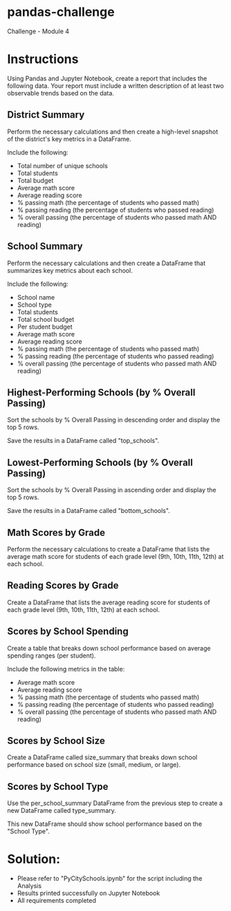 # pandas-challenge
Challenge - Module 4

# Instructions

Using Pandas and Jupyter Notebook, create a report that includes the following data. Your report must include a written description of at least two observable trends based on the data.

## District Summary
Perform the necessary calculations and then create a high-level snapshot of the district's key metrics in a DataFrame.

Include the following:

 - Total number of unique schools
 - Total students
 - Total budget
 - Average math score
 - Average reading score
 - % passing math (the percentage of students who passed math)
 - % passing reading (the percentage of students who passed reading)
 - % overall passing (the percentage of students who passed math AND reading)

## School Summary
Perform the necessary calculations and then create a DataFrame that summarizes key metrics about each school.

Include the following:

 - School name
 - School type
 - Total students
 - Total school budget
 - Per student budget
 - Average math score
 - Average reading score
 - % passing math (the percentage of students who passed math)
 - % passing reading (the percentage of students who passed reading)
 - % overall passing (the percentage of students who passed math AND reading)

## Highest-Performing Schools (by % Overall Passing)
Sort the schools by % Overall Passing in descending order and display the top 5 rows.

Save the results in a DataFrame called "top_schools".

## Lowest-Performing Schools (by % Overall Passing)
Sort the schools by % Overall Passing in ascending order and display the top 5 rows.

Save the results in a DataFrame called "bottom_schools".

## Math Scores by Grade
Perform the necessary calculations to create a DataFrame that lists the average math score for students of each grade level (9th, 10th, 11th, 12th) at each school.

## Reading Scores by Grade
Create a DataFrame that lists the average reading score for students of each grade level (9th, 10th, 11th, 12th) at each school.

## Scores by School Spending
Create a table that breaks down school performance based on average spending ranges (per student).

Include the following metrics in the table:

 - Average math score
 - Average reading score
 - % passing math (the percentage of students who passed math)
 - % passing reading (the percentage of students who passed reading)
 - % overall passing (the percentage of students who passed math AND reading)

## Scores by School Size
Create a DataFrame called size_summary that breaks down school performance based on school size (small, medium, or large).

## Scores by School Type
Use the per_school_summary DataFrame from the previous step to create a new DataFrame called type_summary.

This new DataFrame should show school performance based on the "School Type".

# Solution: 

 - Please refer to "PyCitySchools.ipynb" for the script including the Analysis
 - Results printed successfully on Jupyter Notebook
 - All requirements completed
